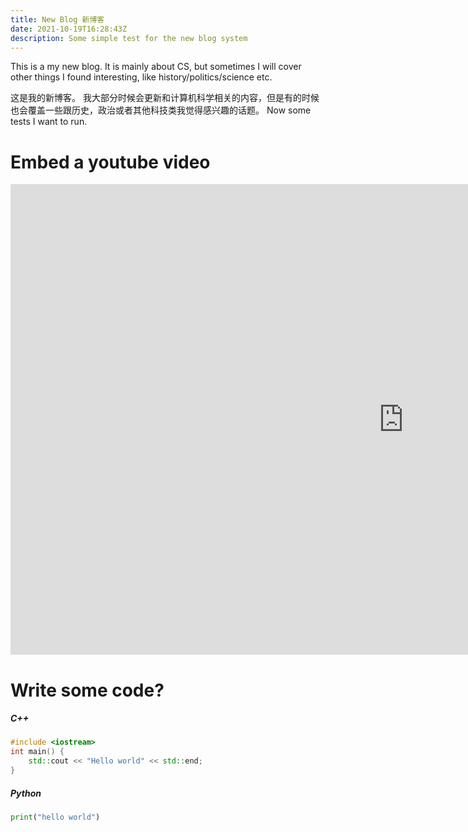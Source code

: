 ```yaml
---
title: New Blog 新博客
date: 2021-10-19T16:28:43Z
description: Some simple test for the new blog system
---
```


This is a my new blog. It is mainly about CS, but sometimes I will cover other things I found interesting, like history/politics/science etc.

这是我的新博客。 我大部分时候会更新和计算机科学相关的内容，但是有的时候也会覆盖一些跟历史，政治或者其他科技类我觉得感兴趣的话题。
Now some tests I want to run.

# Embed a youtube video

<iframe width="1258" height="753" src="https://www.youtube.com/embed/nx5g5bwtUuA" title="YouTube video player" frameborder="0" allow="accelerometer; autoplay; clipboard-write; encrypted-media; gyroscope; picture-in-picture" allowfullscreen></iframe>

# Write some code?

##### C++

```cpp
#include <iostream>
int main() {
    std::cout << "Hello world" << std::end;
}
```

##### Python

```python
print("hello world")
```
